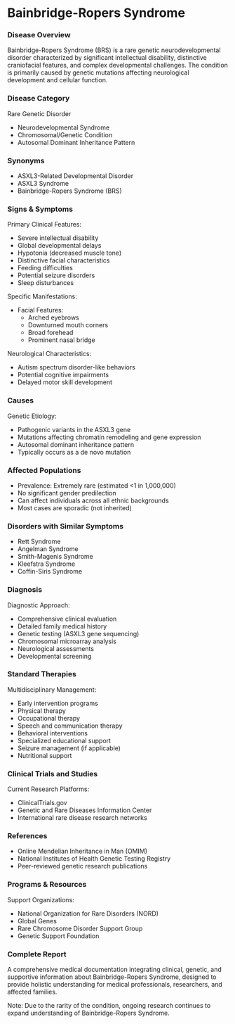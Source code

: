# Bainbridge-Ropers Syndrome

### Disease Overview
Bainbridge-Ropers Syndrome (BRS) is a rare genetic neurodevelopmental disorder characterized by significant intellectual disability, distinctive craniofacial features, and complex developmental challenges. The condition is primarily caused by genetic mutations affecting neurological development and cellular function.

### Disease Category
Rare Genetic Disorder
- Neurodevelopmental Syndrome
- Chromosomal/Genetic Condition
- Autosomal Dominant Inheritance Pattern

### Synonyms
- ASXL3-Related Developmental Disorder
- ASXL3 Syndrome
- Bainbridge-Ropers Syndrome (BRS)

### Signs & Symptoms
Primary Clinical Features:
- Severe intellectual disability
- Global developmental delays
- Hypotonia (decreased muscle tone)
- Distinctive facial characteristics
- Feeding difficulties
- Potential seizure disorders
- Sleep disturbances

Specific Manifestations:
- Facial Features:
  - Arched eyebrows
  - Downturned mouth corners
  - Broad forehead
  - Prominent nasal bridge

Neurological Characteristics:
- Autism spectrum disorder-like behaviors
- Potential cognitive impairments
- Delayed motor skill development

### Causes
Genetic Etiology:
- Pathogenic variants in the ASXL3 gene
- Mutations affecting chromatin remodeling and gene expression
- Autosomal dominant inheritance pattern
- Typically occurs as a de novo mutation

### Affected Populations
- Prevalence: Extremely rare (estimated <1 in 1,000,000)
- No significant gender predilection
- Can affect individuals across all ethnic backgrounds
- Most cases are sporadic (not inherited)

### Disorders with Similar Symptoms
- Rett Syndrome
- Angelman Syndrome
- Smith-Magenis Syndrome
- Kleefstra Syndrome
- Coffin-Siris Syndrome

### Diagnosis
Diagnostic Approach:
- Comprehensive clinical evaluation
- Detailed family medical history
- Genetic testing (ASXL3 gene sequencing)
- Chromosomal microarray analysis
- Neurological assessments
- Developmental screening

### Standard Therapies
Multidisciplinary Management:
- Early intervention programs
- Physical therapy
- Occupational therapy
- Speech and communication therapy
- Behavioral interventions
- Specialized educational support
- Seizure management (if applicable)
- Nutritional support

### Clinical Trials and Studies
Current Research Platforms:
- ClinicalTrials.gov
- Genetic and Rare Diseases Information Center
- International rare disease research networks

### References
- Online Mendelian Inheritance in Man (OMIM)
- National Institutes of Health Genetic Testing Registry
- Peer-reviewed genetic research publications

### Programs & Resources
Support Organizations:
- National Organization for Rare Disorders (NORD)
- Global Genes
- Rare Chromosome Disorder Support Group
- Genetic Support Foundation

### Complete Report
A comprehensive medical documentation integrating clinical, genetic, and supportive information about Bainbridge-Ropers Syndrome, designed to provide holistic understanding for medical professionals, researchers, and affected families.

Note: Due to the rarity of the condition, ongoing research continues to expand understanding of Bainbridge-Ropers Syndrome.